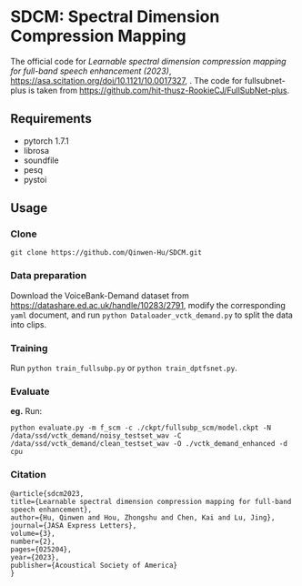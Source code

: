 # SDCM: Spectral Dimension Compression Mapping
The official code for *Learnable spectral dimension compression mapping for full-band speech enhancement (2023)*, https://asa.scitation.org/doi/10.1121/10.0017327, .
The code for fullsubnet-plus is taken from https://github.com/hit-thusz-RookieCJ/FullSubNet-plus.

## Requirements
+ pytorch 1.7.1
+ librosa
+ soundfile
+ pesq
+ pystoi


## Usage
### Clone
`git clone https://github.com/Qinwen-Hu/SDCM.git`
### Data preparation
Download the VoiceBank-Demand dataset from https://datashare.ed.ac.uk/handle/10283/2791, modify the corresponding `yaml` document, and run `python Dataloader_vctk_demand.py` to split the data into clips.
### Training
Run `python train_fullsubp.py` or  `python train_dptfsnet.py`.
### Evaluate
**eg.**
Run:
```
python evaluate.py -m f_scm -c ./ckpt/fullsubp_scm/model.ckpt -N /data/ssd/vctk_demand/noisy_testset_wav -C /data/ssd/vctk_demand/clean_testset_wav -O ./vctk_demand_enhanced -d cpu
```
### Citation
```
@article{sdcm2023,
title={Learnable spectral dimension compression mapping for full-band speech enhancement},
author={Hu, Qinwen and Hou, Zhongshu and Chen, Kai and Lu, Jing},
journal={JASA Express Letters},
volume={3},
number={2},
pages={025204},
year={2023},
publisher={Acoustical Society of America}
}
```
